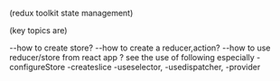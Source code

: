 (redux toolkit state management)

(key topics are)

--how to create store?
--how to create a reducer,action?
--how to use reducer/store from react app ?
see the use of following especially
   -configureStore
   -createslice
   -useselector,
    -usedispatcher,
     -provider
